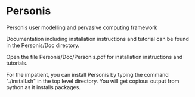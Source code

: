 # Personis
Personis user modelling and pervasive computing framework

Documentation including installation instructions and tutorial can be 
found in the Personis/Doc directory.

Open the file Personis/Doc/Personis.pdf for installation instructions 
and tutorials. 

For the impatient, you can install Personis by typing the command "./install.sh" 
in the top level directory. You will get copious output from python as it installs
packages.
